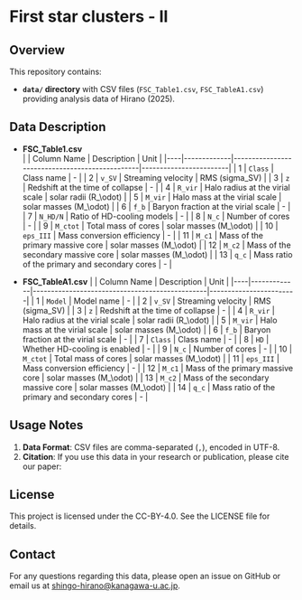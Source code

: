# First star clusters - II

<!--
A short description of your project, what kind of data it contains, and how it relates to your research or application.
--> 

## Overview

This repository contains:
- **`data/` directory** with CSV files (`FSC_Table1.csv`, `FSC_TableA1.csv`) providing analysis data of Hirano (2025).

## Data Description

- **FSC_Table1.csv**  
  |    | Column Name | Description                                    | Unit                   |
  |----|-------------|------------------------------------------------|------------------------|
  |  1 | `Class`     | Class name                                     | -                      |
  |  2 | `v_SV`      | Streaming velocity                             | RMS (sigma_SV)         |
  |  3 | `z`         | Redshift at the time of collapse               | -                      |
  |  4 | `R_vir`     | Halo radius at the virial scale                | solar radii (R_\odot)  |
  |  5 | `M_vir`     | Halo mass at the virial scale                  | solar masses (M_\odot) |
  |  6 | `f_b`       | Baryon fraction at the virial scale            | -                      |
  |  7 | `N_HD/N`    | Ratio of HD-cooling models                     | -                      |
  |  8 | `N_c`       | Number of cores                                | -                      |
  |  9 | `M_ctot`    | Total mass of cores                            | solar masses (M_\odot) |
  | 10 | `eps_III`   | Mass conversion efficiency                     | -                      |
  | 11 | `M_c1`      | Mass of the primary massive core               | solar masses (M_\odot) |
  | 12 | `M_c2`      | Mass of the secondary massive core             | solar masses (M_\odot) |
  | 13 | `q_c`       | Mass ratio of the primary and secondary cores  | -                      |


- **FSC_TableA1.csv**
  |    | Column Name | Description                                    | Unit                   |
  |----|-------------|------------------------------------------------|------------------------|
  |  1 | `Model`     | Model name                                     | -                      |
  |  2 | `v_SV`      | Streaming velocity                             | RMS (sigma_SV)         |
  |  3 | `z`         | Redshift at the time of collapse               | -                      |
  |  4 | `R_vir`     | Halo radius at the virial scale                | solar radii (R_\odot)  |
  |  5 | `M_vir`     | Halo mass at the virial scale                  | solar masses (M_\odot) |
  |  6 | `f_b`       | Baryon fraction at the virial scale            | -                      |
  |  7 | `Class`     | Class name                                     | -                      |
  |  8 | `HD`        | Whether HD-cooling is enabled                  | -                      |
  |  9 | `N_c`       | Number of cores                                | -                      |
  | 10 | `M_ctot`    | Total mass of cores                            | solar masses (M_\odot) |
  | 11 | `eps_III`   | Mass conversion efficiency                     | -                      |
  | 12 | `M_c1`      | Mass of the primary massive core               | solar masses (M_\odot) |
  | 13 | `M_c2`      | Mass of the secondary massive core             | solar masses (M_\odot) |
  | 14 | `q_c`       | Mass ratio of the primary and secondary cores  | -                      |

## Usage Notes

1. **Data Format**: CSV files are comma-separated (`,`), encoded in UTF-8.
3. **Citation**: If you use this data in your research or publication, please cite our paper:
<!--
   > Hirano (2025). Title of the paper. *Journal Name*, Volume(Issue), Pages.  
   > [DOI or arXiv link]
--> 

## License

This project is licensed under the CC-BY-4.0. See the LICENSE file for details.

## Contact

For any questions regarding this data, please open an issue on GitHub or email us at shingo-hirano@kanagawa-u.ac.jp.
